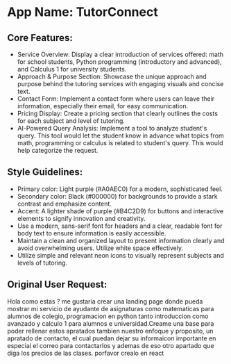 # **App Name**: TutorConnect

## Core Features:

- Service Overview: Display a clear introduction of services offered: math for school students, Python programming (introductory and advanced), and Calculus 1 for university students.
- Approach & Purpose Section: Showcase the unique approach and purpose behind the tutoring services with engaging visuals and concise text.
- Contact Form: Implement a contact form where users can leave their information, especially their email, for easy communication.
- Pricing Display: Create a pricing section that clearly outlines the costs for each subject and level of tutoring.
- AI-Powered Query Analysis: Implement a tool to analyze student's query. This tool would let the student know in advance what topics from math, programming or calculus is related to student's query. This would help categorize the request.

## Style Guidelines:

- Primary color: Light purple (#A0AEC0) for a modern, sophisticated feel.
- Secondary color: Black (#000000) for backgrounds to provide a stark contrast and emphasize content.
- Accent: A lighter shade of purple (#B4C2D9) for buttons and interactive elements to signify innovation and creativity.
- Use a modern, sans-serif font for headers and a clear, readable font for body text to ensure information is easily accessible.
- Maintain a clean and organized layout to present information clearly and avoid overwhelming users. Utilize white space effectively.
- Utilize simple and relevant neon icons to visually represent subjects and levels of tutoring.

## Original User Request:
Hola como estas ? me gustaria crear una landing page donde pueda mostrar mi servicio de ayudante de asignaturas como matematicas para alumnos de colegio, programacion en python tanto introduccion como avanzado y calculo 1 para alumnos e universidad.Creame una base para poder rellenar estos apratados tambien nuestro enfoque y proposito, un apratado de contacto, el cual puedan dejar su informaicon importante en especial el correo para contactarlos y ademas de eso otro apartado que diga los precios de las clases. porfavor crealo en react
  